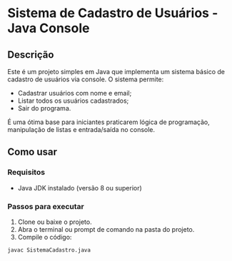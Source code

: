# Sistema de Cadastro de Usuários - Java Console

## Descrição

Este é um projeto simples em Java que implementa um sistema básico de cadastro de usuários via console. O sistema permite:

- Cadastrar usuários com nome e email;
- Listar todos os usuários cadastrados;
- Sair do programa.

É uma ótima base para iniciantes praticarem lógica de programação, manipulação de listas e entrada/saída no console.

## Como usar

### Requisitos

- Java JDK instalado (versão 8 ou superior)

### Passos para executar

1. Clone ou baixe o projeto.
2. Abra o terminal ou prompt de comando na pasta do projeto.
3. Compile o código:

```bash
javac SistemaCadastro.java



